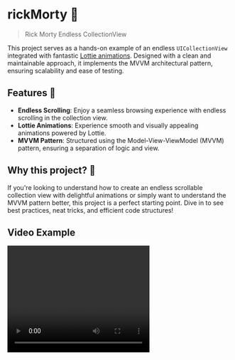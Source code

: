 # rickMorty 🚀
> Rick Morty Endless CollectionView

This project serves as a hands-on example of an endless `UICollectionView` integrated with fantastic [Lottie animations](https://github.com/airbnb/lottie-ios). Designed with a clean and maintainable approach, it implements the MVVM architectural pattern, ensuring scalability and ease of testing.

## Features 🌟
- **Endless Scrolling**: Enjoy a seamless browsing experience with endless scrolling in the collection view.
- **Lottie Animations**: Experience smooth and visually appealing animations powered by Lottie.
- **MVVM Pattern**: Structured using the Model-View-ViewModel (MVVM) pattern, ensuring a separation of logic and view.

## Why this project? 🤔
If you're looking to understand how to create an endless scrollable collection view with delightful animations or simply want to understand the MVVM pattern better, this project is a perfect starting point. Dive in to see best practices, neat tricks, and efficient code structures!

## Video Example 
<video width="320" height="240" controls>
  <source src="RickMortyVideo.mov" type="video/mp4">
</video>
